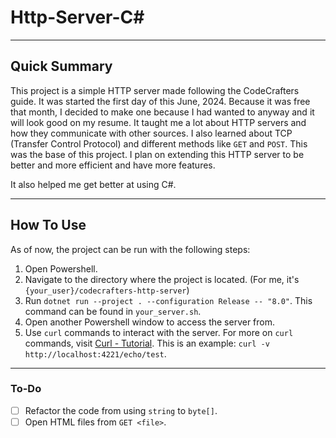 
# Http-Server-C# #

---

## Quick Summary ##

This project is a simple HTTP server made following the CodeCrafters guide. It was started the first day of this June, 2024. Because it was free that month, I decided to make one because I had wanted to anyway and it will look good on my resume. It taught me a lot about HTTP servers and how they communicate with other sources. I also learned about TCP (Transfer Control Protocol) and different methods like `GET` and `POST`. This was the base of this project. I plan on extending this HTTP server to be better and more efficient and have more features.

It also helped me get better at using C#.

---

## How To Use ##

As of now, the project can be run with the following steps:

1. Open Powershell.
2. Navigate to the directory where the project is located. (For me, it's `{your_user}/codecrafters-http-server`)
3. Run `dotnet run --project . --configuration Release -- "8.0"`. This command can be found in `your_server.sh`.
4. Open another Powershell window to access the server from.
5. Use `curl` commands to interact with the server. For more on `curl` commands, visit [Curl - Tutorial](https://curl.se/docs/tutorial.html). This is an example: `curl -v http://localhost:4221/echo/test`.

---

### To-Do ###

- [ ] Refactor the code from using `string` to `byte[]`.
- [ ] Open HTML files from `GET <file>`.
